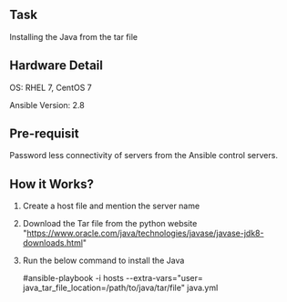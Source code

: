 Task
-----
Installing the Java from the tar file

Hardware Detail
--------
OS: RHEL 7, CentOS 7 

Ansible Version: 2.8

Pre-requisit
-------
  Password less connectivity of servers from the Ansible control servers.

How it Works?
---------
  1. Create a host file and mention the server name

  2. Download the Tar file from the python website "https://www.oracle.com/java/technologies/javase/javase-jdk8-downloads.html"

  3. Run the below command to install the Java

      #ansible-playbook -i hosts --extra-vars="user=<my-user> java_tar_file_location=/path/to/java/tar/file" java.yml
